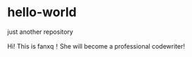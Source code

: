 # hello-world
just another repository

Hi!
This is fanxq！She will become a professional codewriter!
